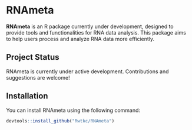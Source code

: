 # RNAmeta

**RNAmeta** is an R package currently under development, designed to provide tools and functionalities for RNA data analysis. This package aims to help users process and analyze RNA data more efficiently.

## Project Status

RNAmeta is currently under active development. Contributions and suggestions are welcome!

## Installation

You can install RNAmeta using the following command:

```R
devtools::install_github("Rwtkc/RNAmeta")
